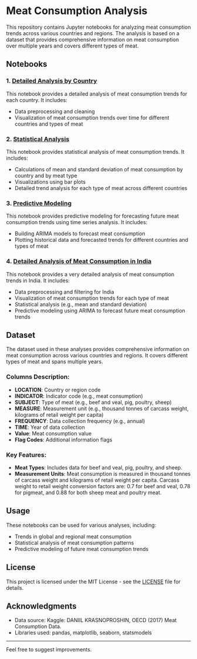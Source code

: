 # Meat Consumption Analysis

This repository contains Jupyter notebooks for analyzing meat consumption trends across various countries and regions. The analysis is based on a dataset that provides comprehensive information on meat consumption over multiple years and covers different types of meat.

## Notebooks

### 1. [Detailed Analysis by Country](path/to/meat_consumption_analysis_by_country.ipynb)

This notebook provides a detailed analysis of meat consumption trends for each country. It includes:
- Data preprocessing and cleaning
- Visualization of meat consumption trends over time for different countries and types of meat

### 2. [Statistical Analysis](path/to/meat_consumption_statistical_analysis_revised.ipynb)

This notebook provides statistical analysis of meat consumption trends. It includes:
- Calculations of mean and standard deviation of meat consumption by country and by meat type
- Visualizations using bar plots
- Detailed trend analysis for each type of meat across different countries

### 3. [Predictive Modeling](path/to/meat_consumption_predictive_modeling.ipynb)

This notebook provides predictive modeling for forecasting future meat consumption trends using time series analysis. It includes:
- Building ARIMA models to forecast meat consumption
- Plotting historical data and forecasted trends for different countries and types of meat

### 4. [Detailed Analysis of Meat Consumption in India](path/to/meat_consumption_detailed_analysis_india.ipynb)

This notebook provides a very detailed analysis of meat consumption trends in India. It includes:
- Data preprocessing and filtering for India
- Visualization of meat consumption trends for each type of meat
- Statistical analysis (e.g., mean and standard deviation)
- Predictive modeling using ARIMA to forecast future meat consumption trends

## Dataset

The dataset used in these analyses provides comprehensive information on meat consumption across various countries and regions. It covers different types of meat and spans multiple years.

### Columns Description:
- **LOCATION**: Country or region code
- **INDICATOR**: Indicator code (e.g., meat consumption)
- **SUBJECT**: Type of meat (e.g., beef and veal, pig, poultry, sheep)
- **MEASURE**: Measurement unit (e.g., thousand tonnes of carcass weight, kilograms of retail weight per capita)
- **FREQUENCY**: Data collection frequency (e.g., annual)
- **TIME**: Year of data collection
- **Value**: Meat consumption value
- **Flag Codes**: Additional information flags

### Key Features:
- **Meat Types**: Includes data for beef and veal, pig, poultry, and sheep.
- **Measurement Units**: Meat consumption is measured in thousand tonnes of carcass weight and kilograms of retail weight per capita. Carcass weight to retail weight conversion factors are: 0.7 for beef and veal, 0.78 for pigmeat, and 0.88 for both sheep meat and poultry meat.

## Usage

These notebooks can be used for various analyses, including:
- Trends in global and regional meat consumption
- Statistical analysis of meat consumption patterns
- Predictive modeling of future meat consumption trends

## License

This project is licensed under the MIT License - see the [LICENSE](LICENSE) file for details.

## Acknowledgments

- Data source: Kaggle: DANIIL KRASNOPROSHIN, OECD (2017) Meat Consumption Data.
- Libraries used: pandas, matplotlib, seaborn, statsmodels

----------------------------------------------------------------

Feel free to suggest improvements.